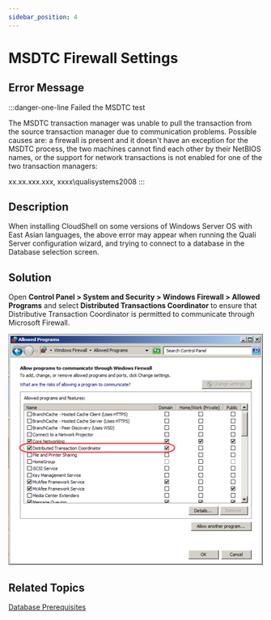 ```yaml
---
sidebar_position: 4
---
```


# MSDTC Firewall Settings

## Error Message

:::danger-one-line
Failed the MSDTC test

The MSDTC transaction manager was unable to pull the transaction from the source transaction manager due to communication problems. Possible causes are: a firewall is present and it doesn't have an exception for the MSDTC process, the two machines cannot find each other by their NetBIOS names, or the support for network transactions is not enabled for one of the two transaction managers:

xx.xx.xxx.xxx, xxxx\\qualisystems2008
:::

## Description

When installing CloudShell on some versions of Windows Server OS with East Asian languages, the above error may appear when running the Quali Server configuration wizard, and trying to connect to a database in the Database selection screen.

## Solution

Open **Control Panel > System and Security > Windows Firewall > Allowed Programs** and select **Distributed Transactions Coordinator** to ensure that Distributive Transaction Coordinator is permitted to communicate through Microsoft Firewall.

![](/Images/Troubleshoot/Firewall-settings_1_503x457.png)

## Related Topics

[Database Prerequisites](../../install-configure/cs-system-requirements/database-prereq.md)
